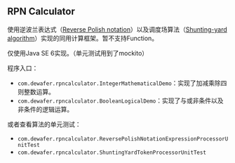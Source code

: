 RPN Calculator
--------------

使用逆波兰表达式（[Reverse Polish notation](https://en.wikipedia.org/wiki/Reverse_Polish_notation)）以及调度场算法（[Shunting-yard algorithm](https://en.wikipedia.org/wiki/Shunting-yard_algorithm)）实现的同用计算框架。暂不支持Function。

仅使用Java SE 6实现。（单元测试用到了mockito）

程序入口：
* `com.dewafer.rpncalculator.IntegerMathematicalDemo`：实现了加减乘除四则整数运算。
* `com.dewafer.rpncalculator.BooleanLogicalDemo`：实现了与或非条件以及非条件的逻辑运算。

或者查看算法的单元测试：
* `com.dewafer.rpncalculator.ReversePolishNotationExpressionProcessorUnitTest`
* `com.dewafer.rpncalculator.ShuntingYardTokenProcessorUnitTest`